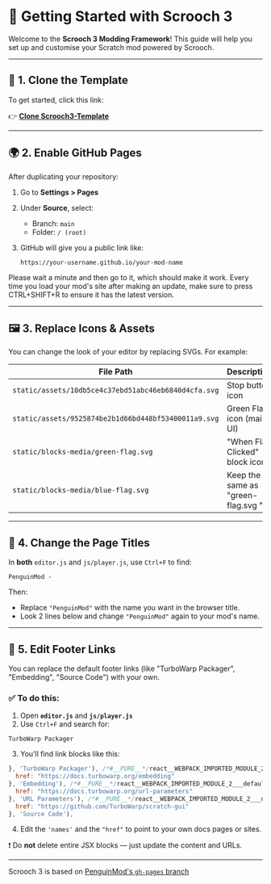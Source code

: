 # 🧰 Getting Started with Scrooch 3

Welcome to the **Scrooch 3 Modding Framework**! This guide will help you set up and customise your Scratch mod powered by Scrooch.

---

## 🧪 1. Clone the Template

To get started, click this link:

👉 [**Clone Scrooch3-Template**](https://github.com/new?template_name=Scrooch3-Template&template_owner=scrooch-project&use_v2_form=false)

---

## 🌍 2. Enable GitHub Pages

After duplicating your repository:

1. Go to **Settings > Pages**
2. Under **Source**, select:

   * Branch: `main`
   * Folder: `/ (root)`
3. GitHub will give you a public link like:

   ```
   https://your-username.github.io/your-mod-name
   ```

Please wait a minute and then go to it, which should make it work. Every time you load your mod's site after making an update, make sure to press CTRL+SHIFT+R to ensure it has the latest version.

---

## 🖼️ 3. Replace Icons & Assets

You can change the look of your editor by replacing SVGs. For example:

| File Path                                            | Description                                                             |
| ---------------------------------------------------- | ----------------------------------------------------------------------- |
| `static/assets/10db5ce4c37ebd51abc46eb6840d4cfa.svg` | Stop button icon                                                        |
| `static/assets/9525874be2b1d66bd448bf53400011a9.svg` | Green Flag icon (main UI)                                               |
| `static/blocks-media/green-flag.svg`                 | "When Flag Clicked" block icon                                          |
| `static/blocks-media/blue-flag.svg`                  | Keep the same as "green-flag.svg   "                                    |

---

## 📝 4. Change the Page Titles

In **both** `editor.js` and `js/player.js`, use `Ctrl+F` to find:

```
PenguinMod -
```

Then:

* Replace `"PenguinMod"` with the name you want in the browser title.
* Look 2 lines below and change `"PenguinMod"` again to your mod's name.

---

## 🔗 5. Edit Footer Links

You can replace the default footer links (like "TurboWarp Packager", "Embedding", "Source Code") with your own.

### ✅ To do this:

1. Open **`editor.js`** and **`js/player.js`**
2. Use `Ctrl+F` and search for:

```
TurboWarp Packager
```

3. You’ll find link blocks like this:

```js
}, 'TurboWarp Packager'), /*#__PURE__*/react__WEBPACK_IMPORTED_MODULE_2___default.a.createElement("a", {
  href: "https://docs.turbowarp.org/embedding"
}, 'Embedding'), /*#__PURE__*/react__WEBPACK_IMPORTED_MODULE_2___default.a.createElement("a", {
  href: "https://docs.turbowarp.org/url-parameters"
}, 'URL Parameters'), /*#__PURE__*/react__WEBPACK_IMPORTED_MODULE_2___default.a.createElement("a", {
  href: "https://github.com/TurboWarp/scratch-gui"
}, 'Source Code'),
```

4. Edit the `'names'` and the `"href"` to point to your own docs pages or sites.

❗️ Do **not** delete entire JSX blocks — just update the content and URLs.

---

Scrooch 3 is based on [PenguinMod's `gh-pages` branch](https://github.com/PenguinMod/penguinmod.github.io/tree/gh-pages/)
